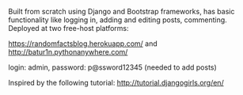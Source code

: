 Built from scratch using Django and Bootstrap frameworks, has basic functionality like logging in, adding and editing posts, commenting. Deployed at two free-host platforms:

https://randomfactsblog.herokuapp.com/ and http://batur1n.pythonanywhere.com/

login: admin, password: p@ssword12345 (needed to add posts)

Inspired by the following tutorial: http://tutorial.djangogirls.org/en/
